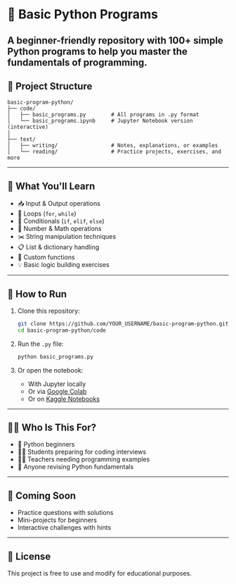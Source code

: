 
# 🐍 Basic Python Programs

A beginner-friendly repository with **100+ simple Python programs** to help you master the fundamentals of programming.  
---

## 📁 Project Structure

```
basic-program-python/
├── code/
│   ├── basic_programs.py        # All programs in .py format
│   └── basic_programs.ipynb     # Jupyter Notebook version (interactive)
│
├── text/
│   ├── writing/                 # Notes, explanations, or examples
│   └── reading/                 # Practice projects, exercises, and more
```

---

## 🧠 What You'll Learn

- 📥 Input & Output operations  
- 🔁 Loops (`for`, `while`)  
- 🧠 Conditionals (`if`, `elif`, `else`)  
- 🧮 Number & Math operations  
- ✂️ String manipulation techniques  
- 📋 List & dictionary handling  
- 🧰 Custom functions  
- 💡 Basic logic building exercises

---

## 🚀 How to Run

1. Clone this repository:
   ```bash
   git clone https://github.com/YOUR_USERNAME/basic-program-python.git
   cd basic-program-python/code
   ```

2. Run the `.py` file:
   ```bash
   python basic_programs.py
   ```

3. Or open the notebook:
   - With Jupyter locally
   - Or via [Google Colab](https://colab.research.google.com/)
   - Or on [Kaggle Notebooks](https://www.kaggle.com/code)

---

## 👩‍🏫 Who Is This For?

- 🐣 Python beginners
- 🧑‍🎓 Students preparing for coding interviews
- 👩‍🏫 Teachers needing programming examples
- 🔁 Anyone revising Python fundamentals

---

## 📌 Coming Soon

- Practice questions with solutions  
- Mini-projects for beginners  
- Interactive challenges with hints

---

## 📄 License

This project is free to use and modify for educational purposes.

